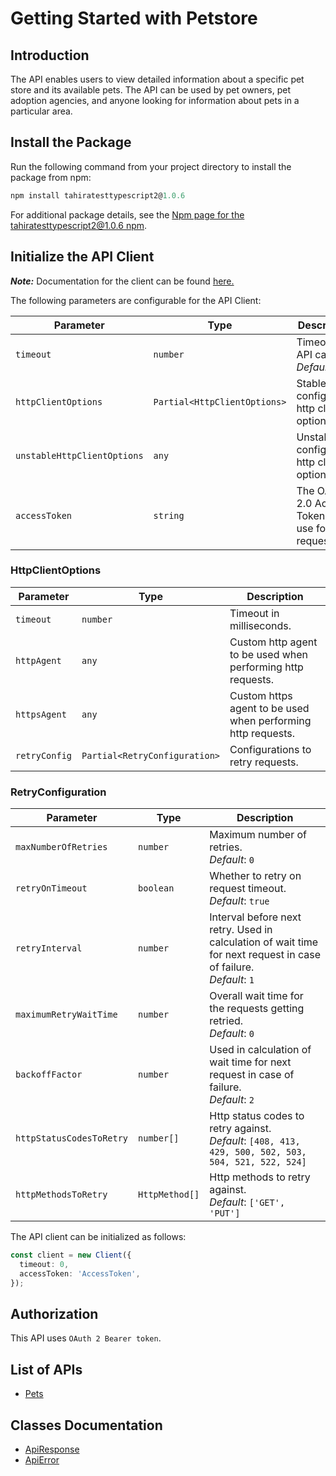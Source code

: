 
# Getting Started with Petstore

## Introduction

The API enables users to view detailed information about a specific pet store and its available pets. The API can be used by pet owners, pet adoption agencies, and anyone looking for information about pets in a particular area.

## Install the Package

Run the following command from your project directory to install the package from npm:

```ts
npm install tahiratesttypescript2@1.0.6
```

For additional package details, see the [Npm page for the tahiratesttypescript2@1.0.6  npm](https://www.npmjs.com/package/tahiratesttypescript2/v/1.0.6).

## Initialize the API Client

**_Note:_** Documentation for the client can be found [here.](https://www.github.com/TahiraKhattak/typescript5/tree/1.0.6/doc/client.md)

The following parameters are configurable for the API Client:

| Parameter | Type | Description |
|  --- | --- | --- |
| `timeout` | `number` | Timeout for API calls.<br>*Default*: `0` |
| `httpClientOptions` | `Partial<HttpClientOptions>` | Stable configurable http client options. |
| `unstableHttpClientOptions` | `any` | Unstable configurable http client options. |
| `accessToken` | `string` | The OAuth 2.0 Access Token to use for API requests. |

### HttpClientOptions

| Parameter | Type | Description |
|  --- | --- | --- |
| `timeout` | `number` | Timeout in milliseconds. |
| `httpAgent` | `any` | Custom http agent to be used when performing http requests. |
| `httpsAgent` | `any` | Custom https agent to be used when performing http requests. |
| `retryConfig` | `Partial<RetryConfiguration>` | Configurations to retry requests. |

### RetryConfiguration

| Parameter | Type | Description |
|  --- | --- | --- |
| `maxNumberOfRetries` | `number` | Maximum number of retries. <br> *Default*: `0` |
| `retryOnTimeout` | `boolean` | Whether to retry on request timeout. <br> *Default*: `true` |
| `retryInterval` | `number` | Interval before next retry. Used in calculation of wait time for next request in case of failure. <br> *Default*: `1` |
| `maximumRetryWaitTime` | `number` | Overall wait time for the requests getting retried. <br> *Default*: `0` |
| `backoffFactor` | `number` | Used in calculation of wait time for next request in case of failure. <br> *Default*: `2` |
| `httpStatusCodesToRetry` | `number[]` | Http status codes to retry against. <br> *Default*: `[408, 413, 429, 500, 502, 503, 504, 521, 522, 524]` |
| `httpMethodsToRetry` | `HttpMethod[]` | Http methods to retry against. <br> *Default*: `['GET', 'PUT']` |

The API client can be initialized as follows:

```ts
const client = new Client({
  timeout: 0,
  accessToken: 'AccessToken',
});
```

## Authorization

This API uses `OAuth 2 Bearer token`.

## List of APIs

* [Pets](https://www.github.com/TahiraKhattak/typescript5/tree/1.0.6/doc/controllers/pets.md)

## Classes Documentation

* [ApiResponse](https://www.github.com/TahiraKhattak/typescript5/tree/1.0.6/doc/api-response.md)
* [ApiError](https://www.github.com/TahiraKhattak/typescript5/tree/1.0.6/doc/api-error.md)

